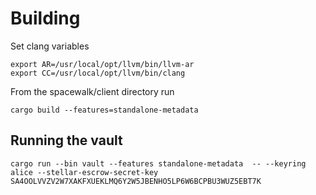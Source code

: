 # Building

Set clang variables

```
export AR=/usr/local/opt/llvm/bin/llvm-ar
export CC=/usr/local/opt/llvm/bin/clang
```

From the spacewalk/client directory run

```
cargo build --features=standalone-metadata
```

## Running the vault

```
cargo run --bin vault --features standalone-metadata  -- --keyring alice --stellar-escrow-secret-key SA4OOLVVZV2W7XAKFXUEKLMQ6Y2W5JBENHO5LP6W6BCPBU3WUZ5EBT7K
```
